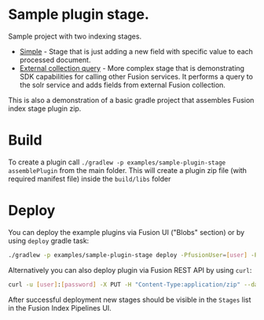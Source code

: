 # Sample plugin stage.
Sample project with two indexing stages. 

* [Simple](src/main/java/com/lucidworks/sample/simple/SimpleStage.java) - Stage that is just adding a new field with 
  specific value to each processed document.
* [External collection query](src/main/java/com/lucidworks/sample/query/ExternalQueryStage.java) - More complex stage 
  that is demonstrating SDK capabilities for calling other Fusion services. It performs a query to the solr service and 
  adds fields from external Fusion collection.

This is also a demonstration of a basic gradle project that assembles Fusion index stage plugin zip.

# Build
To create a plugin call ```./gradlew -p examples/sample-plugin-stage assemblePlugin``` from the main folder.
This will create a plugin zip file (with required manifest file) inside the ```build/libs``` folder

# Deploy
You can deploy the example plugins via Fusion UI ("Blobs" section) or by using `deploy` gradle task:

```bash
./gradlew -p examples/sample-plugin-stage deploy -PfusionUser=[user] -PfusionPassword=[password]
```

Alternatively you can also deploy plugin via Fusion REST API by using `curl`:
```bash
curl -u [user]:[password] -X PUT -H "Content-Type:application/zip" --data-binary @sample-plugin-stage-0.0.1.zip https://[fusion url]/api/index-stages/plugins
```

After successful deployment new stages should be visible in the `Stages` list in the Fusion Index Pipelines UI.